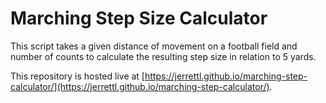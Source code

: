 # Marching Step Size Calculator

This script takes a given distance of movement on a football field and number of counts to calculate the resulting step size in relation to 5 yards.

This repository is hosted live at [https://jerrettl.github.io/marching-step-calculator/](https://jerrettl.github.io/marching-step-calculator/).
